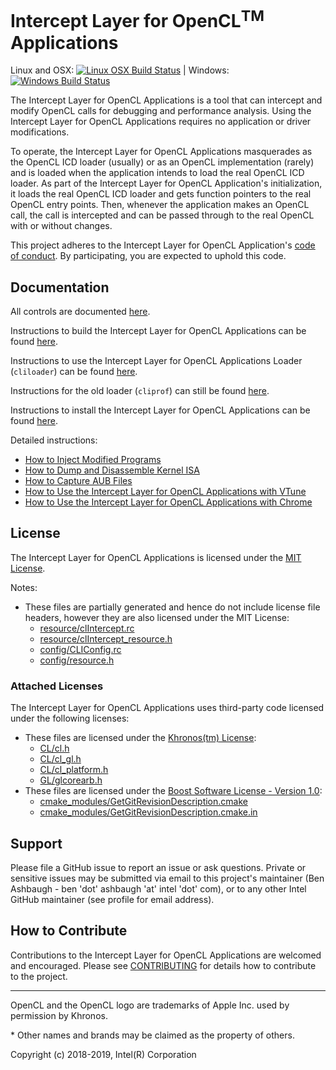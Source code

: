 # Intercept Layer for OpenCL<sup>TM</sup> Applications
Linux and OSX: [![Linux OSX Build Status](https://travis-ci.com/intel/opencl-intercept-layer.svg?branch=master)](https://travis-ci.com/intel/opencl-intercept-layer) | Windows: [![Windows Build Status](https://ci.appveyor.com/api/projects/status/29j347xa9f8e4qc3/branch/master?svg=true)](https://ci.appveyor.com/project/webmasterintel/opencl-intercept-layer/branch/master)



The Intercept Layer for OpenCL Applications is a tool that can intercept
and modify OpenCL calls for debugging and performance analysis.  Using the
Intercept Layer for OpenCL Applications requires no application or driver
modifications.

To operate, the Intercept Layer for OpenCL Applications masquerades as the
OpenCL ICD loader (usually) or as an OpenCL implementation (rarely) and is
loaded when the application intends to load the real OpenCL ICD loader.  As
part of the Intercept Layer for OpenCL Application's initialization, it loads
the real OpenCL ICD loader and gets function pointers to the real OpenCL
entry points.  Then, whenever the application makes an OpenCL call, the call
is intercepted and can be passed through to the real OpenCL with or without
changes.

This project adheres to the Intercept Layer for OpenCL Application's
[code of conduct](CODE_OF_CONDUCT.md).  By participating, you are expected to
uphold this code.

## Documentation

All controls are documented [here](docs/controls.md).

Instructions to build the Intercept Layer for OpenCL Applications can be found [here](docs/build.md).

Instructions to use the Intercept Layer for OpenCL Applications Loader (`cliloader`) can be found [here](docs/cliloader.md).

Instructions for the old loader (`cliprof`) can still be found [here](docs/cliprof.md).

Instructions to install the Intercept Layer for OpenCL Applications can be found [here](docs/install.md).

Detailed instructions:
* [How to Inject Modified Programs](docs/injecting_programs.md)
* [How to Dump and Disassemble Kernel ISA](docs/kernel_isa.md)
* [How to Capture AUB Files](docs/aubcapture.md)
* [How to Use the Intercept Layer for OpenCL Applications with VTune](docs/vtune_logging.md)
* [How to Use the Intercept Layer for OpenCL Applications with Chrome](docs/chrome_tracing.md)

## License

The Intercept Layer for OpenCL Applications is licensed under the [MIT License](LICENSE).

Notes:

* These files are partially generated and hence do not include license file headers, however
  they are also licensed under the MIT License:
    - [resource/clIntercept.rc](resource/clIntercept.rc)
    - [resource/clIntercept_resource.h](resource/clIntercept_resource.h)
    - [config/CLIConfig.rc](config/CLIConfig.rc)
    - [config/resource.h](config/resource.h)

### Attached Licenses

The Intercept Layer for OpenCL Applications uses third-party code licensed under the following licenses:

* These files are licensed under the [Khronos(tm) License][khronos_cl_license]:
    - [CL/cl.h](CL/cl.h)
    - [CL/cl_gl.h](CL/cl_gl.h)
    - [CL/cl_platform.h](CL/cl_platform.h)
    - [GL/glcorearb.h](GL/glcorearb.h)
* These files are licensed under the [Boost Software License - Version 1.0][boost_license]:
    - [cmake_modules/GetGitRevisionDescription.cmake](cmake_modules/GetGitRevisionDescription.cmake)
    - [cmake_modules/GetGitRevisionDescription.cmake.in](cmake_modules/GetGitRevisionDescription.cmake.in)

## Support

Please file a GitHub issue to report an issue or ask questions.  Private or
sensitive issues may be submitted via email to this project's maintainer
(Ben Ashbaugh - ben 'dot' ashbaugh 'at' intel 'dot' com), or to any other
Intel GitHub maintainer (see profile for email address).

## How to Contribute

Contributions to the Intercept Layer for OpenCL Applications are welcomed and
encouraged.  Please see [CONTRIBUTING](CONTRIBUTING.md) for details how to
contribute to the project.

---

OpenCL and the OpenCL logo are trademarks of Apple Inc. used by permission by Khronos.

\* Other names and brands may be claimed as the property of others.

Copyright (c) 2018-2019, Intel(R) Corporation

[khronos_cl_license]: https://github.com/KhronosGroup/OpenCL-Headers/blob/master/LICENSE
[boost_license]: http://www.boost.org/LICENSE_1_0.txt
